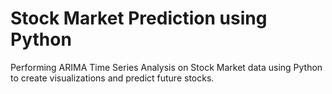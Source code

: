 # Stock Market Prediction using Python

Performing ARIMA Time Series Analysis on Stock Market data using Python to create visualizations and predict future stocks.
